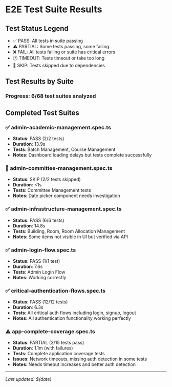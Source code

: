 # E2E Test Suite Results

## Test Status Legend
- ✅ PASS: All tests in suite passing
- ⚠️ PARTIAL: Some tests passing, some failing
- ❌ FAIL: All tests failing or suite has critical errors
- 🕐 TIMEOUT: Tests timeout or take too long
- 🚫 SKIP: Tests skipped due to dependencies

## Test Results by Suite

### Progress: 6/68 test suites analyzed

## Completed Test Suites

### ✅ admin-academic-management.spec.ts
- **Status**: PASS (2/2 tests)
- **Duration**: 13.9s
- **Tests**: Batch Management, Course Management
- **Notes**: Dashboard loading delays but tests complete successfully

### 🚫 admin-committee-management.spec.ts
- **Status**: SKIP (2/2 tests skipped)
- **Duration**: <1s
- **Tests**: Committee Management tests
- **Notes**: Date picker component needs investigation

### ✅ admin-infrastructure-management.spec.ts
- **Status**: PASS (6/6 tests)
- **Duration**: 14.8s
- **Tests**: Building, Room, Room Allocation Management
- **Notes**: Some items not visible in UI but verified via API

### ✅ admin-login-flow.spec.ts
- **Status**: PASS (1/1 test)
- **Duration**: 7.6s
- **Tests**: Admin Login Flow
- **Notes**: Working correctly

### ✅ critical-authentication-flows.spec.ts
- **Status**: PASS (12/12 tests)
- **Duration**: 6.3s
- **Tests**: All critical auth flows including login, signup, logout
- **Notes**: All authentication functionality working perfectly

### ⚠️ app-complete-coverage.spec.ts
- **Status**: PARTIAL (3/15 tests pass)
- **Duration**: 1.1m (with failures)
- **Tests**: Complete application coverage tests
- **Issues**: Network timeouts, missing auth detection in some tests
- **Notes**: Needs timeout increases and better auth detection

---

*Last updated: $(date)*